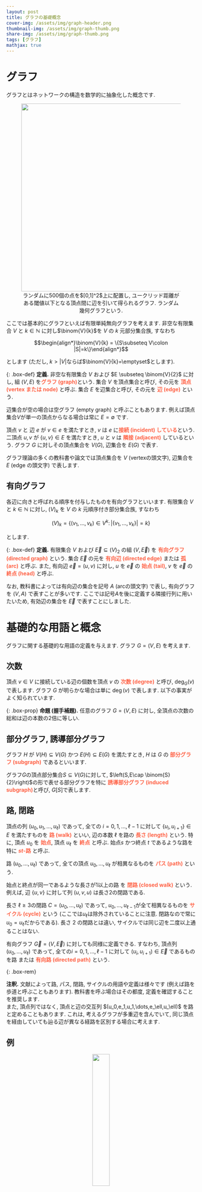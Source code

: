 ```yaml
---
layout: post
title: グラフの基礎概念
cover-img: /assets/img/graph-header.png
thumbnail-img: /assets/img/graph-thumb.png
share-img: /assets/img/graph-thumb.png
tags: [グラフ]
mathjax: true
---
```


# グラフ

グラフとはネットワークの構造を数学的に抽象化した概念です.
<figure>
  <center>
  <img src="/figure/network.png" width="500px">
  <figcaption>ランダムに500個の点を$[0,1]^2$上に配置し, ユークリッド距離がある閾値以下となる頂点間に辺を引いて得られるグラフ. ランダム幾何グラフという.</figcaption>
  </center>
</figure>

ここでは基本的にグラフといえば有限単純無向グラフを考えます. 非空な有限集合 $V$ と $k\in\mathbb{N}$ に対し$\binom{V}{k}$を $V$ の $k$ 元部分集合族, すなわち

$$\begin{align*}\binom{V}{k} = \{S\subseteq V\colon |S|=k\}\end{align*}$$

とします (ただし, $k>\lvert V \rvert$ならば$\binom{V}{k}=\emptyset$とします).

{: .box-def}
**定義.** 非空な有限集合 $V$ および $E \subseteq \binom{V}{2}$ に対し, 組 $(V,E)$ を<span style="color: tomato;">**グラフ (graph)**</span>という.
集合 $V$ を頂点集合と呼び, その元を  <span style="color: tomato;">**頂点 (vertex または node)**</span>  と呼ぶ.
集合 $E$ を辺集合と呼び, その元を  <span style="color: tomato;">**辺 (edge)**</span>  という.

辺集合が空の場合は空グラフ (empty graph) と呼ぶこともあります.
例えば頂点集合$V$が単一の頂点からなる場合は常に $E=\emptyset$ です.


頂点 $v$ と 辺 $e$ が $v\in e$ を満たすとき, $v$ は $e$ に<span style="color: tomato;">**接続 (incident) している**</span>という.
二頂点 $u,v$ が $\{u,v\}\in E$ を満たすとき, $u$ と $v$ は <span style="color: tomato;">**隣接 (adjacent)**</span> しているという.
グラフ $G$ に対しその頂点集合を $V(G)$, 辺集合を $E(G)$ で表す.

グラフ理論の多くの教科書や論文では頂点集合を $V$ (vertexの頭文字), 辺集合を $E$ (edge の頭文字) で表します.

## 有向グラフ

各辺に向きと呼ばれる順序を付与したものを有向グラフといいます. 有限集合 $V$ と $k\in\mathbb{N}$ に対し, $(V)_k$ を $V$ の $k$ 元順序付き部分集合族, すなわち

$$
(V)_k = \{(v_1,\dots,v_k)\in V^k\colon |\{v_1,\dots,v_k\}|=k\}
$$

とします.

{: .box-def}
**定義.** 
有限集合 $V$ および $\vec E \subseteq (V)_2$ の組 $(V,\vec{E})$ を <span style="color: tomato;">**有向グラフ (directed graph)**</span> という. 集合 $\vec{E}$ の元を <span style="color: tomato;">**有向辺 (directed edge)**</span> または <span style="color: tomato;">**孤 (arc)**</span> と呼ぶ.
また, 有向辺 $\vec e= (u,v)$ に対し, $u$ を $\vec e$ の <span style="color: tomato;">**始点 (tail)**</span>, $v$ を $\vec e$ の <span style="color: tomato;">**終点 (head)**</span> と呼ぶ.

なお, 教科書によっては有向辺の集合を記号 $A$ (arcの頭文字) で表し, 有向グラフを $(V,A)$ で表すことが多いです. ここでは記号$A$を後に定義する隣接行列に用いたいため, 有効辺の集合を $\vec E$ で表すことにしました.

# 基礎的な用語と概念

グラフに関する基礎的な用語の定義を与えます. グラフ $G=(V,E)$ を考えます.

## 次数

  頂点 $v \in V$ に接続している辺の個数を頂点 $v$ の <span style="color: tomato;">**次数 (degree)**</span> と呼び, $\deg_G(v)$ で表します. グラフ $G$ が明らかな場合は単に $\deg(v)$ で表します. 以下の事実がよく知られています.

  {: .box-prop}
  **命題 (握手補題).** 
  任意のグラフ $G=(V,E)$ に対し, 全頂点の次数の総和は辺の本数の2倍に等しい.

## 部分グラフ, 誘導部分グラフ

グラフ $H$ が $V(H)\subseteq V(G)$ かつ $E(H)\subseteq E(G)$ を満たすとき, $H$ は $G$ の <span style="color: tomato;">**部分グラフ (subgraph)**</span> であるといいます.

グラフ$G$の頂点部分集合$S\subseteq V(G)$に対して, $\left(S,E\cap \binom{S}{2}\right)$の形で表せる部分グラフを特に <span style="color: tomato;">**誘導部分グラフ (induced subgraph)**</span>と呼び, $G[S]$で表します.
    
## 路, 閉路

  頂点の列 $(u_0,u_1,\dots,u_\ell)$ であって, 全ての $i=0,1,\dots,\ell-1$ に対して $\{u_i,u_{i+1}\}\in E$ を満たすものを <span style="color: tomato;">**路 (walk)**</span> といい, 辺の本数 $\ell$ を路の <span style="color: tomato;">**長さ (length)**</span> という.
  特に, 頂点 $u_0$ を <span style="color: tomato;">**始点**</span>, 頂点 $u_\ell$ を <span style="color: tomato;">**終点**</span> と呼ぶ. 始点$s$ かつ終点 $t$ であるような路を特に <span style="color: tomato;">**$st$-路**</span> と呼ぶ.

  路 $(u_0,\dots,u_\ell)$ であって, 全ての頂点 $u_0,\dots,u_\ell$ が相異なるものを <span style="color: tomato;">**パス (path)**</span> という.

  始点と終点が同一であるような長さが$1$以上の路 を <span style="color: tomato;">**閉路 (closed walk)**</span> という. 例えば, 辺 $\{u,v\}$ に対して列 $(u,v,u)$ は長さ2の閉路である.

  長さ $\ell\ge 3$の閉路 $C=(u_0,\dots,u_\ell)$ であって, $u_0,\dots,u_{\ell-1}$が全て相異なるものを <span style="color: tomato;">**サイクル (cycle)**</span> という (ここでは$u_\ell$は除外されていることに注意. 閉路なので常に$u_0=u_\ell$だからである).
  長さ $2$ の閉路とは違い, サイクルでは同じ辺を二度以上通ることはない.

  有向グラフ $\vec G=(V,\vec E)$ に対しても同様に定義できる. すなわち, 頂点列 $(u_0,\dots,u_\ell)$ であって, 全ての$i=0,1,\dots,\ell-1$ に対して $(u_i,u_{i+1})\in \vec E$ であるものを路 または <span style="color: tomato;">**有向路 (directed path)**</span> という.
    
{: .box-rem}
<p><b>注釈.</b> 文献によって路, パス, 閉路, サイクルの用語や定義は様々です (例えば路を歩道と呼ぶこともあります). 教科書を呼ぶ場合はその都度, 定義を確認することを推奨します.<br>
また, 頂点列ではなく, 頂点と辺の交互列 $(u_0,e_1,u_1,\dots,e_\ell,u_\ell)$ を路と定めることもあります. これは, 考えるグラフが多重辺を含んでいて, 同じ頂点を経由していても辿る辺が異なる経路を区別する場合に考えます.</p>

    
## 例

<center><img src="/figure/graph1.drawio.png" width="30%"></center>

上記の図で与えられる構造は

$$
\begin{align*}
&V=\{1,2,3,4\}, \\
&E = \{\{1,2\},\{2,3\},\{3,1\},\{3,4\}\}
\end{align*}
$$

で与えられるグラフ$G=(V,E)$で表現できます.
このグラフは四つの頂点と四つの辺からなるグラフで, 頂点$1,2$の次数は$2$, 頂点$3$の次数は$3$, 頂点$4$の次数は$1$です.

<center><img src="/figure/graph1.drawio.png" width="30%"></center>


上のグラフは, いわゆる複数の連結成分からなるものグラフです. 直感的には複数のグラフとみたいところですが, これも一つのグラフとして表現されます.

$$
\begin{align*}
&V = \{1,2,3,4,5,6\},\\
&E = \{\{1,2\},\{2,3\},\{3,1\},\{4,5\}\}
\end{align*}
$$



# 基本的なグラフクラス


ある特定の性質を持つグラフの集合を <span style="color: tomato;">**グラフクラス (graph class)**</span> といいます. 基本的なグラフクラスをいくつか紹介します.

- 全ての頂点が $d$ に等しいグラフを <span style="color: tomato;">**$d$-正則グラフ ($d$-regular graph)**</span> といいます.
- 平面 $\mathbb R^2$ に辺の交差をせずに描画できるグラフを <span style="color: tomato;">**平面的グラフ (planar graph)**</span> といいます (「描画」の厳密な定義は割愛).
  -  実際に平面に埋め込まれたグラフを特に <span style="color: tomato;">**平面グラフ (plane graph)**</span>と呼びます.
- 任意の二頂点 $u,v\in V$ に対して $uv$-路 が存在するとき, そのグラフは <span style="color: tomato;">**連結である (connected)**</span> いい, そのようなグラフを <span style="color: tomato;">**連結グラフ (connected graph)**</span> と言います.
- 閉路を持たないグラフを <span style="color: tomato;">**森 (forest)**</span> といいます. 特に連結な森を <span style="color: tomato;">**木 (tree)**</span> といいます.

# グラフに付随する行列

グラフの組合せ論的な性質を, それに付随する行列の線形代数的な性質と結びつけることによって線形代数の強力な道具を使ってグラフを解析していくことが可能になります.

## 隣接行列

グラフの各頂点の隣接関係を表現する基本的な行列です.


{: .box-def}
<div>
<b>定義.</b>
グラフ $G=(V,E)$ に対し, 
  $$
  \begin{align*}
    A(u,v) = \begin{cases}
    1 & \text{if }\{u,v\}\in E,\\
    0 & \text{otherwise}
    \end{cases}
  \end{align*}
  $$
で定まる行列 $A\in \{0,1\}^{V\times V}$ を <span style="color: tomato;"><b>隣接行列 (adjacency matrix)</b></span> という.
</div>

- 考えるグラフが無向ならば, その隣接行列は常に対称行列です.
- 有向グラフにも同様に隣接行列を定義することができます. この時, 隣接行列は必ずしも対称ではありません.

## 接続行列

グラフの頂点と辺の接続関係を表現する基本的な行列です.

{: .box-def}
<div>
<b>定義.</b>
有向グラフ $\vec G=(V,\vec E)$ に対し,
$$
L(w,\vec e)=\begin{cases}
-1 & \text{if $w$ は $\vec e$ の始点},\\
1 & \text{if $w$ は $\vec e$ の終点},\\
0 & \text{otherwise}.
\end{cases}
$$
で定まる行列 $L\in \{ 0,1,-1 \}^{V\times \vec E}$ を <span style="color: tomato;"><b>接続行列 (incident matrix) </b></span> という.
</div>


 無向グラフ $G=(V,E)$ に対し, 各辺を任意に向きをつけて得られる有向グラフの接続行列 $L$ を$G$の <span style="color: tomato;">**接続行列**</span>
  という ($G$ の接続行列は一意に定まらないことに注意せよ).


## 正規化された隣接行列 (遷移確率行列)

ランダムウォークの文脈では, 隣接行列の行和を1に正規化して得られる行列をよく考えます.

{: .box-def}
<div>
<b>定義.</b>
グラフ$G=(V,E)$に対し,
$$
P(u,v)=\begin{cases}
\frac{1}{\deg(u)} & \text{if }\{u,v\}\in E,\\
0 & \text{otherwise}
\end{cases}
$$
で定まる行列 $P\in[0,1]^{V\times V}$ を <span style="color: tomato;"><b>正規化された隣接行列 (normalized adjacency matrix)</b></span> という.
</div>

グラフが有向か無向かに関わらず, 正規化された隣接行列の全ての行和は常に$1$です. このような行列を <span style="color: tomato;">**確率行列 (stochastic matrix)**</span>といいます.